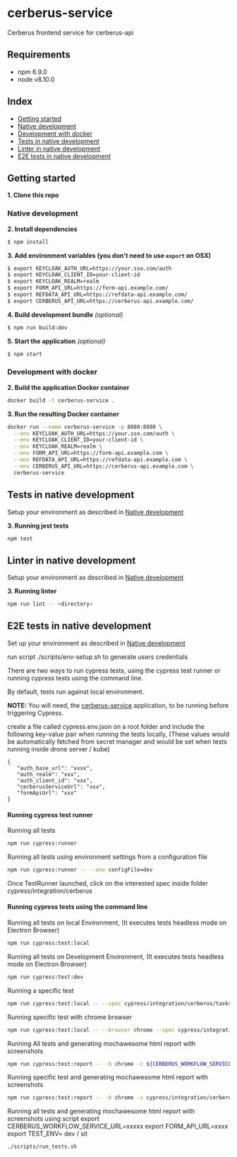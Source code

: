 # cerberus-service
Cerberus frontend service for cerberus-api

## Requirements
* npm 6.9.0
* node v8.10.0

## Index
* [Getting started](#getting-started)
* [Native development](#native-development)
* [Development with docker](#development-with-docker)
*  [Tests in native development](#tests-in-native-development)
* [Linter in native development](#linter-in-native-development)
* [E2E tests in native development](#e2e-tests-in-native-development)

## Getting started

**1. Clone this repo**

### Native development
**2. Install dependencies**
```sh
$ npm install
```
**3. Add environment variables (you don't need to use `export` on OSX)**
```sh
$ export KEYCLOAK_AUTH_URL=https://your.sso.com/auth
$ export KEYCLOAK_CLIENT_ID=your-client-id
$ export KEYCLOAK_REALM=realm
$ export FORM_API_URL=https://form-api.example.com/
$ export REFDATA_API_URL=https://refdata-api.example.com/
$ export CERBERUS_API_URL=https://cerberus-api.example.com/
```
**4. Build development bundle** *(optional)*
```sh
$ npm run build:dev
```
**5. Start the application** *(optional)*
```sh
$ npm start
```

### Development with docker
**2. Build the application Docker container**
```sh
docker build -t cerberus-service .
```
**3. Run the resulting Docker container**
```sh
docker run --name cerberus-service -p 8080:8080 \
  --env KEYCLOAK_AUTH_URL=https://your.sso.com/auth \
  --env KEYCLOAK_CLIENT_ID=your-client-id \
  --env KEYCLOAK_REALM=realm \
  --env FORM_API_URL=https://form-api.example.com \
  --env REFDATA_API_URL=https://refdata-api.example.com \
  --env CERBERUS_API_URL=https://cerberus-api.example.com \
  cerberus-service
```

## Tests in native development

Setup your environment as described in [Native development](#native-development)

**3. Running jest tests**
```sh
npm test
```

## Linter in native development

Setup your environment as described in [Native development](#native-development)

**3. Running linter**
```sh
npm run lint -- <directory>
```

## E2E tests in native development

Set up your environment as described in [Native development](#native-development)

run script ./scripts/env-setup.sh to generate users credentials

There are two ways to run cypress tests, using the cypress test runner or running cypress tests using the command line.

By default, tests run against local environment.

**NOTE:** You will need, the [cerberus-service](https://github.com/UKHomeOffice/cerberus-service) application, to be running before triggering Cypress.

create a file called cypress.env.json on a root folder and include the following key-value pair when running the tests locally,
(These values would be automatically fetched from secret manager and would be set when tests running inside drone server / kube)

```json5
{
   "auth_base_url": "xxxx",
   "auth_realm": "xxx",
   "auth_client_id": "xxx",
   "cerberusServiceUrl": "xxx",
   "formApiUrl": "xxx"
}
```

#### Running cypress test runner

Running all tests
```sh
npm run cypress:runner
```

Running all tests using environment settings from a configuration file
```sh
npm run cypress:runner -- --env configFile=dev
```
Once TestRunner launched, click on the interested spec inside folder cypress/integration/cerberus

#### Running cypress tests using the command line

Running all tests on local Environment, (It executes tests headless mode on Electron Browser)
```sh
npm run cypress:test:local
```

Running all tests on Development Environment, (It executes tests headless mode on Electron Browser)
```sh
npm run cypress:test:dev
```

Running a specific test
```sh
npm run cypress:test:local -- --spec cypress/integration/cerberus/tasks.spec.js
```

Running specific test with chrome browser
```sh
npm run cypress:test:local -- --browser chrome --spec cypress/integration/cerberus/task-management.spec.js
```
Running All tests and generating mochawesome html report with screenshots
```sh
npm run cypress:test:report -- -b chrome -c ${CERBERUS_WORKFLOW_SERVICE_URL} -e dev
```

Running specific test and generating mochawesome html report with screenshots
```sh
npm run cypress:test:report -- -b chrome -s cypress/integration/cerberus/login.spec.js
```

Running all tests and generating mochawesome html report with screenshots using script
export CERBERUS_WORKFLOW_SERVICE_URL=xxxxx
export FORM_API_URL=xxxx
export TEST_ENV= dev / sit
```sh
./scripts/run_tests.sh
```